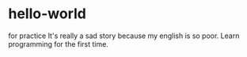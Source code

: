# hello-world
for practice 
It's really a sad story because my english is so poor.
Learn programming for the first time.
